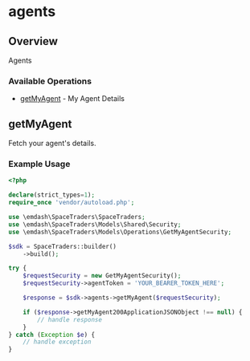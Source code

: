 # agents

## Overview

Agents

### Available Operations

* [getMyAgent](#getmyagent) - My Agent Details

## getMyAgent

Fetch your agent's details.

### Example Usage

```php
<?php

declare(strict_types=1);
require_once 'vendor/autoload.php';

use \emdash\SpaceTraders\SpaceTraders;
use \emdash\SpaceTraders\Models\Shared\Security;
use \emdash\SpaceTraders\Models\Operations\GetMyAgentSecurity;

$sdk = SpaceTraders::builder()
    ->build();

try {
    $requestSecurity = new GetMyAgentSecurity();
    $requestSecurity->agentToken = 'YOUR_BEARER_TOKEN_HERE';

    $response = $sdk->agents->getMyAgent($requestSecurity);

    if ($response->getMyAgent200ApplicationJSONObject !== null) {
        // handle response
    }
} catch (Exception $e) {
    // handle exception
}
```
